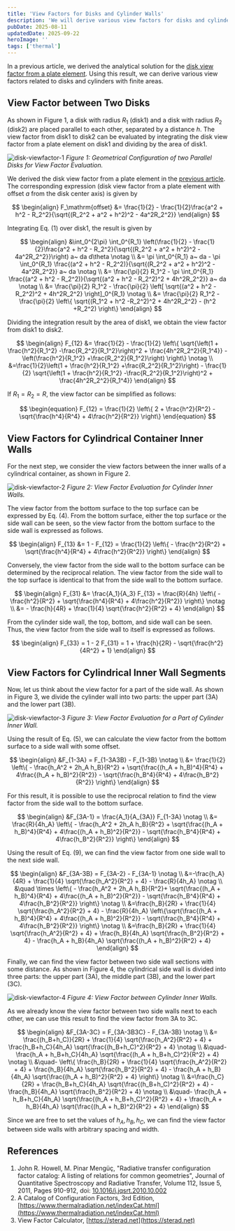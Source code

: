 ```yaml
---
title: 'View Factors for Disks and Cylinder Walls'
description: 'We will derive various view factors for disks and cylinder walls with finite area, based on the analytical view factor from a plate element to a disk.'
pubDate: 2025-08-11
updatedDate: 2025-09-22
heroImage: ''
tags: ['thermal']
---
```


In a previous article, we derived the analytical solution for the [disk view factor from a plate element](https://thermocraft.space/articles/disk-viewfactor/).
Using this result, we can derive various view factors related to disks and cylinders with finite areas.

## View Factor between Two Disks

As shown in Figure 1, a disk with radius $R_1$ (disk1) and a disk with radius $R_2$ (disk2) are placed parallel to each other, separated by a distance $h$.
The view factor from disk1 to disk2 can be evaluated by integrating the disk view factor from a plate element on disk1 and dividing by the area of disk1.

![disk-viewfactor-1](../figures/disk-cylinder-viewfactor-1.svg)
_Figure 1: Geometrical Configuration of two Parallel Disks for View Factor Evaluation._

We derived the disk view factor from a plate element in the [previous article](https://thermocraft.space/articles/disk-viewfactor/).
The corresponding expression (disk view factor from a plate element with offset $a$ from the disk center axis) is given by

$$
\begin{align}
F_\mathrm{offset} &= \frac{1}{2} - \frac{1}{2}\frac{a^2 + h^2 - R_2^2}{\sqrt{(R_2^2 + a^2 + h^2)^2 - 4a^2R_2^2}}
\end{align}
$$

Integrating Eq. (1) over disk1, the result is given by

$$
\begin{align}
&\int_0^{2\pi} \int_0^{R_1} \left(\frac{1}{2} - \frac{1}{2}\frac{a^2 + h^2 - R_2^2}{\sqrt{(R_2^2 + a^2 + h^2)^2 - 4a^2R_2^2}}\right) a~ da d\theta \notag \\
&=  \pi \int_0^{R_1} a~ da - \pi \int_0^{R_1} \frac{(a^2 + h^2 - R_2^2)}{\sqrt{(R_2^2 + a^2 + h^2)^2 - 4a^2R_2^2}} a~ da \notag \\
&= \frac{\pi}{2} R_1^2 - \pi \int_0^{R_1} \frac{(a^2 + h^2 - R_2^2)}{\sqrt{(a^2 + h^2 - R_2^2)^2 + 4h^2R_2^2}} a~ da \notag \\
&= \frac{\pi}{2} R_1^2 - \frac{\pi}{2} \left[ \sqrt{(a^2 + h^2 -R_2^2)^2 + 4h^2R_2^2} \right]_0^{R_1} \notag \\
&= \frac{\pi}{2} R_1^2 - \frac{\pi}{2} \left\{  \sqrt{(R_1^2 + h^2 -R_2^2)^2 + 4h^2R_2^2} - (h^2 +R_2^2) \right\}
\end{align}
$$

Dividing the integration result by the area of disk1, we obtain the view factor from disk1 to disk2.

$$
\begin{align}
F_{12} &= \frac{1}{2} - \frac{1}{2} \left\{  \sqrt{\left(1 + \frac{h^2}{R_1^2} -\frac{R_2^2}{R_1^2}\right)^2 + \frac{4h^2R_2^2}{R_1^4}} - \left(\frac{h^2}{R_1^2} +\frac{R_2^2}{R_1^2}\right) \right\} \notag \\
&=\frac{1}{2}\left(1 + \frac{h^2}{R_1^2} +\frac{R_2^2}{R_1^2}\right) - \frac{1}{2}  \sqrt{\left(1 + \frac{h^2}{R_1^2} -\frac{R_2^2}{R_1^2}\right)^2 + \frac{4h^2R_2^2}{R_1^4}}
\end{align}
$$

If $R_1 = R_2 = R$, the view factor can be simplified as follows:

$$
\begin{equation}
F_{12} = \frac{1}{2} \left\{ 2 + \frac{h^2}{R^2} - \sqrt{\frac{h^4}{R^4} + 4\frac{h^2}{R^2}} \right\}
\end{equation}
$$

## View Factors for Cylindrical Container Inner Walls

For the next step, we consider the view factors between the inner walls of a cylindrical container, as shown in Figure 2.

![disk-viewfactor-2](../figures/disk-cylinder-viewfactor-2.svg)
_Figure 2: View Factor Evaluation for Cylinder Inner Walls._

The view factor from the bottom surface to the top surface can be expressed by Eq. (4).
From the bottom surface, either the top surface or the side wall can be seen, so the view factor from the bottom surface to the side wall is expressed as follows.

$$
\begin{align}
F_{13} &= 1 - F_{12}
= \frac{1}{2} \left\{  - \frac{h^2}{R^2} + \sqrt{\frac{h^4}{R^4} + 4\frac{h^2}{R^2}} \right\}
\end{align}
$$

Conversely, the view factor from the side wall to the bottom surface can be determined by the reciprocal relation.
The view factor from the side wall to the top surface is identical to that from the side wall to the bottom surface.

$$
\begin{align}
F_{31} &= \frac{A_1}{A_3} F_{13}
= \frac{R}{4h} \left\{  - \frac{h^2}{R^2} + \sqrt{\frac{h^4}{R^4} + 4\frac{h^2}{R^2}} \right\} \notag \\
&= - \frac{h}{4R} + \frac{1}{4} \sqrt{\frac{h^2}{R^2} + 4}
\end{align}
$$

From the cylinder side wall, the top, bottom, and side wall can be seen.
Thus, the view factor from the side wall to itself is expressed as follows.

$$
\begin{align}
F_{33} = 1 - 2 F_{31}
= 1 + \frac{h}{2R} - \sqrt{\frac{h^2}{4R^2} + 1}
\end{align}
$$

## View Factors for Cylindrical Inner Wall Segments

Now, let us think about the view factor for a part of the side wall.
As shown in Figure 3, we divide the cylinder wall into two parts: the upper part (3A) and the lower part (3B).

![disk-viewfactor-3](../figures/disk-cylinder-viewfactor-3.svg)
_Figure 3: View Factor Evaluation for a Part of Cylinder Inner Wall._

Using the result of Eq. (5), we can calculate the view factor from the bottom surface to a side wall with some offset.

$$
\begin{align}
&F_{1-3A} = F_{1-3A3B} - F_{1-3B} \notag \\
&= \frac{1}{2} \left\{  - \frac{h_A^2 + 2h_A h_B}{R^2} + \sqrt{\frac{(h_A + h_B)^4}{R^4} + 4\frac{(h_A + h_B)^2}{R^2}} - \sqrt{\frac{h_B^4}{R^4} + 4\frac{h_B^2}{R^2}} \right\}
\end{align}
$$

For this result, it is possible to use the reciprocal relation to find the view factor from the side wall to the bottom surface.

$$
\begin{align}
&F_{3A-1} = \frac{A_1}{A_{3A}} F_{1-3A} \notag \\
&= \frac{R}{4h_A} \left\{  - \frac{h_A^2 + 2h_A h_B}{R^2} + \sqrt{\frac{(h_A + h_B)^4}{R^4} + 4\frac{(h_A + h_B)^2}{R^2}} - \sqrt{\frac{h_B^4}{R^4} + 4\frac{h_B^2}{R^2}} \right\}
\end{align}
$$

Using the result of Eq. (9), we can find the view factor from one side wall to the next side wall.

$$
\begin{align}
&F_{3A-3B} = F_{3A-2} - F_{3A-1} \notag \\
&=-\frac{h_A}{4R} + \frac{1}{4} \sqrt{\frac{h_A^2}{R^2} + 4} - \frac{R}{4h_A} \notag \\
&\quad \times \left\{  - \frac{h_A^2 + 2h_A h_B}{R^2}+ \sqrt{\frac{(h_A + h_B)^4}{R^4} + 4\frac{(h_A + h_B)^2}{R^2}} - \sqrt{\frac{h_B^4}{R^4} + 4\frac{h_B^2}{R^2}} \right\} \notag \\
&=\frac{h_B}{2R} + \frac{1}{4} \sqrt{\frac{h_A^2}{R^2} + 4} - \frac{R}{4h_A} \left\{\sqrt{\frac{(h_A + h_B)^4}{R^4} + 4\frac{(h_A + h_B)^2}{R^2}} - \sqrt{\frac{h_B^4}{R^4} + 4\frac{h_B^2}{R^2}} \right\} \notag \\
&=\frac{h_B}{2R} + \frac{1}{4} \sqrt{\frac{h_A^2}{R^2} + 4} + \frac{h_B}{4h_A} \sqrt{\frac{h_B^2}{R^2} + 4} - \frac{h_A + h_B}{4h_A} \sqrt{\frac{(h_A + h_B)^2}{R^2} + 4}
\end{align}
$$

Finally, we can find the view factor between two side wall sections with some distance.
As shown in Figure 4, the cylindrical side wall is divided into three parts: the upper part (3A), the middle part (3B), and the lower part (3C).

![disk-viewfactor-4](../figures/disk-cylinder-viewfactor-4.svg)
_Figure 4: View Factor between Cylinder Inner Walls._

As we already know the view factor between two side walls next to each other, we can use this result to find the view factor from 3A to 3C.

$$
\begin{align}
&F_{3A-3C} = F_{3A-3B3C} - F_{3A-3B} \notag \\
&= \frac{(h_B+h_C)}{2R} + \frac{1}{4} \sqrt{\frac{h_A^2}{R^2} + 4} + \frac{h_B+h_C}{4h_A} \sqrt{\frac{(h_B+h_C)^2}{R^2} + 4} \notag \\
&\quad- \frac{h_A + h_B+h_C}{4h_A} \sqrt{\frac{(h_A + h_B+h_C)^2}{R^2} + 4} \notag \\
&\quad- \left\{ \frac{h_B}{2R} + \frac{1}{4} \sqrt{\frac{h_A^2}{R^2} + 4} + \frac{h_B}{4h_A} \sqrt{\frac{h_B^2}{R^2} + 4} - \frac{h_A + h_B}{4h_A} \sqrt{\frac{(h_A + h_B)^2}{R^2} + 4} \right\} \notag \\
&=\frac{h_C}{2R} + \frac{h_B+h_C}{4h_A} \sqrt{\frac{(h_B+h_C)^2}{R^2} + 4} - \frac{h_B}{4h_A} \sqrt{\frac{h_B^2}{R^2} + 4} \notag \\
&\quad- \frac{h_A + h_B+h_C}{4h_A} \sqrt{\frac{(h_A + h_B+h_C)^2}{R^2} + 4} + \frac{h_A + h_B}{4h_A} \sqrt{\frac{(h_A + h_B)^2}{R^2} + 4}
\end{align}
$$

Since we are free to set the values of $h_A, h_B, h_C$, we can find the view factor between side walls with arbitrary spacing and width.

## References

1. John R. Howell, M. Pinar Mengüç, "Radiative transfer configuration factor catalog: A listing of relations for common geometries", Journal of Quantitative Spectroscopy and Radiative Transfer, Volume 112, Issue 5, 2011, Pages 910-912, doi: [10.1016/j.jqsrt.2010.10.002](https://doi.org/10.1016/j.jqsrt.2010.10.002)
2. A Catalog of Configuration Factors, 3rd Edition, [https://www.thermalradiation.net/indexCat.html](https://www.thermalradiation.net/indexCat.html)
3. View Factor Calculator, [https://sterad.net](https://sterad.net)
